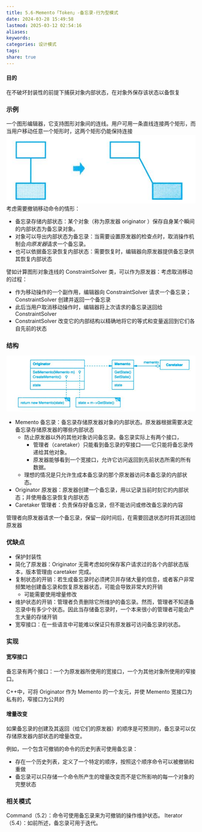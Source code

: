 ```yaml
---
title: 5.6-Memento「Token」-备忘录-行为型模式
date: 2024-03-28 15:49:58
lastmod: 2025-03-12 02:54:16
aliases: 
keywords: 
categories: 设计模式
tags: 
share: true
---
```





#### 目的

在不破坏封装性的前提下捕获对象内部状态，在对象外保存该状态以备恢复

### 示例

一个图形编辑器，它支持图形对象间的连线。用户可用一条直线连接两个矩形，而当用户移动任意一个矩形时，这两个矩形仍能保持连接
![](./assets/5.6-Memento%E3%80%8CToken%E3%80%8D-%E5%A4%87%E5%BF%98%E5%BD%95-%E8%A1%8C%E4%B8%BA%E5%9E%8B%E6%A8%A1%E5%BC%8F/image-2023-10-13_17-44-47-122.png)
考虑需要撤销移动命令的情形：
- 备忘录存储内部状态：某个对象（称为原发器 originator ）保存自身某个瞬间的内部状态为备忘录对象。
- 对象可以导出内部状态为备忘录：当需要设置原发器的检查点时，取消操作机制会*向原发器*请求一个备忘录。
- 也可以依据备忘录恢复内部状态：需要恢复时，编辑器向原发器提供备忘录供其恢复内部状态

譬如计算图形对象连线的 ConstraintSolver 类，可以作为原发器：考虑取消移动的过程：
- 作为移动操作的一个副作用，编辑器向 ConstraintSolver 请求一个备忘录；ConstraintSolver 创建并返回一个备忘录
- 此后当用户取消移动操作时，编辑器将上次请求的备忘录送回给 ConstraintSolver
- ConstraintSolver 改变它的内部结构以精确地将它的等式和变量返回到它们各自先前的状态

### 结构

![](./assets/5.6-Memento%E3%80%8CToken%E3%80%8D-%E5%A4%87%E5%BF%98%E5%BD%95-%E8%A1%8C%E4%B8%BA%E5%9E%8B%E6%A8%A1%E5%BC%8F/image-2023-10-13_17-55-11-564.png)
- Memento 备忘录：备忘录存储原发器对象的内部状态。原发器根据需要决定备忘录存储原发器的哪些内部状态
	- 防止原发器以外的其他对象访问备忘录。备忘录实际上有两个接口，
		- 管理者（caretaker）只能看到备忘录的窄接口——它只能将备忘录传递给其他对象。
		- 原发器能够看到一个宽接口，允许它访问返回到先前状态所需的所有数据。
	- 理想的情况是只允许生成本备忘录的那个原发器访问本备忘录的内部状态。
- Originator 原发器：原发器创建一个备忘录，用以记录当前时刻它的内部状态；并使用备忘录恢复内部状态
- Caretaker 管理者：负责保存好备忘录，但不能访问或修改备忘录的内容

管理者向原发器请求一个备忘录，保留一段时间后，在需要回退状态时将其送回给原发器


### 优缺点

- 保护封装性
- 简化了原发器：Originator 无需考虑如何保存客户请求过的各个内部状态版本，版本管理由 caretaker 完成。
- 复制状态的开销：若生成备忘录时必须拷贝并存储大量的信息，或者客户非常频繁地创建备忘录和恢复原发器状态，可能会导致非常大的开销
	- 可能需要使用增量修改
- 维护状态的开销：管理者负责删除它所维护的备忘录。然而，管理者不知道备忘录中有多少个状态。因此当存储备忘录时，一个本来很小的管理者可能会产生大量的存储开销
- 宽窄接口：在一些语言中可能难以保证只有原发器可访问备忘录的状态。


### 实现

#### 宽窄接口

备忘录有两个接口：一个为原发器所使用的宽接口，一个为其他对象所使用的窄接口。

C++中，可将 Originator 作为 Memento 的一个友元，并使 Memento 宽接口为私有的，窄接口为公共的

#### 增量改变

如果备忘录的创建及其返回（给它们的原发器）的顺序是可预测的，备忘录可以仅存储原发器内部状态的增量改变。

例如，一个包含可撤销的命令的历史列表可使用备忘录：
- 存在一个历史列表，定义了一个特定的顺序，按照这个顺序命令可以被撤销和重做
- 备忘录可以只存储一个命令所产生的增量改变而不是它所影响的每一个对象的完整状态


### 相关模式
Command（5.2）：命令可使用备忘录来为可撤销的操作维护状态。
Iterator（5.4）：如前所述，备忘录可用于迭代。